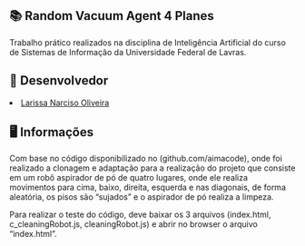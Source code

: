 <h2>&#128218 Random Vacuum Agent 4 Planes</h2>
Trabalho prático realizados na disciplina de Inteligência Artificial do curso de Sistemas de Informação da Universidade Federal de Lavras.

<h2>&#128100 Desenvolvedor </h2>
   <li><a href="https://github.com/larisnarciso" target="_blank">Larissa Narciso Oliveira</a></li>

<h2>&#128421 Informações</h2>

<p> Com base no código disponibilizado no (github.com/aimacode), onde foi realizado a clonagem e adaptação para a realização do projeto que consiste em um robô aspirador de pó de quatro lugares, onde ele realiza movimentos para cima, baixo, direita, esquerda e nas diagonais, de forma aleatória, os pisos são “sujados” e o aspirador de pó realiza a limpeza.</p>
<p>Para realizar o teste do código, deve baixar os 3 arquivos (index.html, c_cleaningRobot.js, cleaningRobot.js) e abrir no browser o arquivo “index.html”.
</p>
</table>
